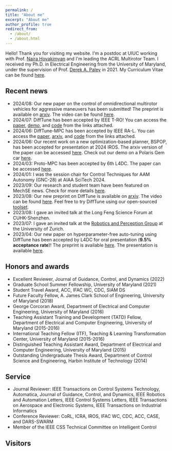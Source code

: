 ```yaml
---
permalink: /
title: "About me"
excerpt: "About me"
author_profile: true
redirect_from: 
  - /about/
  - /about.html
---
```

Hello! Thank you for visiting my website. I'm a postdoc at UIUC working with Prof. [Naira Hovakimyan](https://naira.mechse.illinois.edu/) and I'm leading the ACRL Multirotor Team. I received my Ph.D. in Electrical Engineering from the University of Maryland, under the supervision of Prof. [Derek A. Paley](https://aero.umd.edu/clark/faculty/58/Derek-A-Paley) in 2021. My Curriculum Vitae can be found [here](https://github.com/Sheng-Cheng/Sheng-Cheng.github.io/blob/master/files/CV_Sheng_UIUC.pdf).

Recent news
------
* 2024/08: Our new paper on the control of omnidirectional multirotor vehicles for aggressive maneuvers has been submitted! The preprint is available on [arxiv](https://arxiv.org/abs/2209.10024). The video can be found [here](https://www.youtube.com/watch?v=el9hllYO9r8).
* 2024/07: DiffTune has been accepted by IEEE T-RO! You can access the [paper](https://ieeexplore.ieee.org/abstract/document/10599619), [demo](https://www.youtube.com/watch?v=g42UxcIHUdg), and [code](https://github.com/Sheng-Cheng/DiffTuneOpenSource) from the links attached.
* 2024/06: DiffTune-MPC has been accepted by IEEE RA-L. You can access the [paper](https://ieeexplore.ieee.org/abstract/document/10584257), [arxiv](https://arxiv.org/abs/2312.11384), and [code](https://github.com/RonaldTao/DiffTune-MPC) from the links attached.
* 2024/06: Our recent work on a new optimization-based planner, BSPOP, has been accepted for presentation at 2024 IROS. The arxiv version of the paper can be accessed [here](https://arxiv.org/abs/2404.00133). Check out our demo on a Polaris Gem car [here](https://www.youtube.com/watch?v=mQK9Md8BxRA).
* 2024/03: Proto-MPC has been accepted by 6th L4DC. The paper can be accessed [here](https://proceedings.mlr.press/v242/gu24a.html).
* 2024/01: I was the session chair for Control Techniques for AAM Autonomy (GNC-28) at AIAA SciTech 2024.
* 2023/09: Our research and student team have been featured on MechSE news. Check for more details [here](https://mechse.illinois.edu/news/stories/up-in-the-air).
* 2023/08: Our new preprint on DiffTune is available on [arxiv](https://arxiv.org/abs/2209.10021). The video can be found [here](https://youtu.be/g42UxcIHUdg). Feel free to try DiffTune using our open-sourced [toolset](https://github.com/Sheng-Cheng/DiffTuneOpenSource). 
* 2023/08: I gave an invited talk at the Long Feng Science Forum at CUHK-Shenzhen.
* 2023/07: I gave an invited talk at the [Robotics and Perception Group](https://rpg.ifi.uzh.ch/) at the University of Zurich.
* 2023/04: Our new paper on hyperparameter-free auto-tuning using DiffTune has been accepted by L4DC for oral presentation (**9.5% acceptance rate**)! The preprint is available [here]([https://youtu.be/i8Lms1cOoyI](https://arxiv.org/abs/2212.03194)). The presentation is available [here](https://www.youtube.com/live/9dk6tRNxUU8?feature=share&t=22479). 
<!--- * 2023/04: Our new paper on cooperative estimation and control of a diffusion-based spatiotemporal process has been accepted by Autonomous Robots! The demo experiment can be found [here](https://youtu.be/i8Lms1cOoyI). Paper can be accessed [here](https://link.springer.com/article/10.1007/s10514-023-10105-9). --->
<!--- * 2023/04: Our new paper on fast UAV trajectory planning via simultaneous spatial and temporal assignments has been accepted by IEEE RA-L! The preprint is available on [arxiv](https://arxiv.org/abs/2211.15902). --->
<!--- * 2023/04: Our exhibit won third place for The Future Today award at this year's Engineering Open House! More information can be found [here](https://eohillinois.org/). --->
<!--- * 2023/03: I gave an invited talk at the [Robotics Seminar](https://robotics.illinois.edu/robotics-seminar-series/) in UIUC. --->
<!--- * 2023/02: I gave an invited talk at [Dr. Bo Li's group](https://aisecure.github.io/) in UIUC.
<!--- * 2023/02: I gave an invited talk at the [Robotics and Controls Seminar](https://rcs.charlotte.edu/seminar) in UNC Charlotte. --->
<!--- * 2023/01: Our [GN&C Workshop](https://virtualscitech.aiaa.org/Category/f804d236-1b50-4d7a-b21f-780d9f805aeb) focusing on machine-learning for safety-critical systems in Advanced Air Mobility has been held successfully at 2023 AIAA SciTech! Many thanks to our colleagues at NASA and GaTech! --->
<!--- * 2023/01: Our L1Quad video has been featured by IEEE Spectrum’s [Video Friday](https://spectrum.ieee.org/video-friday-robots-at-night#:~:text=Quadrotors%20are%20deployed,case%20by%20case.). Thanks, IEEE Spectrum! --->
<!--- * 2022/12: I gave a spotlight talk on DiffTune at the RoboAdapt Workshop at CoRL 2022. The schedule can be found [here](https://sites.google.com/view/roboadapt/schedule?authuser=0). --->
<!--- * 2022/11: A compilation of demos for robust quadrotor flight against uncertainties (L1Quad) is available on [video](https://youtu.be/18-2OqTRJ50). The paper will be submitted soon. --->
<!---* 2022/09: Our new paper on the control of omnidirectional multirotor vehicles has been submitted! The preprint is available on [arxiv](https://arxiv.org/abs/2209.10024). The video can be found [here](https://youtu.be/Ip6MeS7rLhI). --->
<!--- * 2022/05: We recently open-sourced our implementation of L1 adaptive augmentation on a Mambo quadrotor. Here's the [repo](https://github.com/HovakimyanResearch/L1-Mambo)  We will release our C++ implementation soon this summer! --->
<!--- * 2022/01: Our paper on L1 augmentation of geometric tracking control for quadrotors has been presented at ICRA 2022! The paper can be accessed [here](https://ieeexplore.ieee.org/document/9811946). The video for experiments can be found [here](https://youtu.be/25Z7iAkZ5xw). --->



Honors and awards
------
* Excellent Reviewer, Journal of Guidance, Control, and Dynamics (2022)
* Graduate School Summer Fellowship, University of Maryland (2021) <!--- for students delayed by COVID-19. --->
* Student Travel Award, ACC, IFAC WC, CDC, SIAM DS <!--- ACC (2019 2020 2021) CDC (2020) SIAM DS (2021)--->
* Future Faculty Fellow, A. James Clark School of Engineering, University of Maryland (2018)
* George Corcoran Award, Department of Electrical and Computer Engineering, University of Maryland (2016)
* Teaching Assistant Training and Development (TATD) Fellow, Department of Electrical and Computer Engineering, University of Maryland (2015-2016) 
* International Teaching Fellow (ITF), Teaching & Learning Transformation Center, University of Maryland (2015-2016) 
* Distinguished Teaching Assistant Award, Department of Electrical and Computer Engineering, University of Maryland (2015)
* Outstanding Undergraduate Thesis Award, Department of Control Science and Engineering, Harbin Institute of Technology (2014) <!---thesis title: "Design of the GPS/MEMS IMU
Combined Navigation System"--->

Service
------
* Journal Reviewer: IEEE Transactions on Control Systems Technology, Automatica, Journal of Guidance, Control, and Dynamics, IEEE Robotics and Automation Letters, IEEE Control Systems Letters, IEEE Transactions on Aerospace and Electronic Systems, IEEE Transactions on Industrial Informatics
* Conference Reviewer: CoRL, ICRA, IROS, IFAC WC, CDC, ACC, CASE, and DARS-SWARM
* Member of the IEEE CSS Technical Committee on Intelligent Control

Visitors
------
<script type="text/javascript" id="clustrmaps" src="//cdn.clustrmaps.com/map_v2.js?d=oXLUS-3Iesx-b_7fwyX7vOsyE4f4gwugR3oIU_mKEf4"></script>
